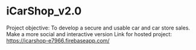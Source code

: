 # iCarShop_v2.0
Project objective: To develop a secure and usable car and car store sales. Make a more social and interactive version
Link for hosted project: https://icarshop-e7966.firebaseapp.com/
